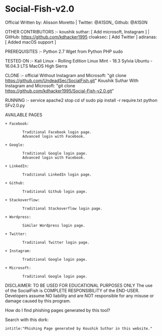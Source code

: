 # Social-Fish-v2.0

Official Written by: Alisson Moretto | Twitter: @A1S0N_ Github: @A1S0N


OTHER CONTRIBUTORS :-
	koushik suthar: [ Add microsoft, Instagram ] | GitHub: https://github.com/kdhacker1995
	cloaksec: [ Add Twitter ]
	adiranas: [ Added macOS support ]


PREREQUISITES :-
	Python 2.7
    	Wget from Python
    	PHP
    	sudo


TESTED ON :-
	Kali Linux - Rolling Edition
    	Linux Mint - 18.3 Sylvia
    	Ubuntu - 16.04.3 LTS
    	MacOS High Sierra

CLONE :-
	official Without Instagram and Microsoft:
		"git clone https://github.com/UndeadSec/SocialFish.git"
	Koushik Suthar With Instagram and Microsoft:
		"git clone https://github.com/kdhacker1995/Social-Fish-v2.0.git"


RUNNING :-
	service apache2 stop
	cd sf
	sudo pip install -r require.txt 
	python SFv2.0.py



AVAILABLE PAGES

	+ Facebook:

    		Traditional Facebook login page.
    		Advanced login with Facebook.

	+ Google:

    		Traditional Google login page.
    		Advanced login with Facebook.

	+ LinkedIn:

    		Traditional LinkedIn login page.

	+ Github:

    		Traditional Github login page.

	+ Stackoverflow:

    		Traditional Stackoverflow login page.

	+ Wordpress:

    		Similar Wordpress login page.

	+ Twitter:

    		Traditional Twitter login page.

	+ Instagram:

    		Traditional Google login page.

	+ Microsoft:

    		Traditional Google login page.



DISCLAIMER:
	TO BE USED FOR EDUCATIONAL PURPOSES ONLY
	The use of the SocialFish is COMPLETE RESPONSIBILITY of the END-USER. 
	Developers assume NO liability and are NOT responsible for any misuse or damage caused by this program.

 
How do I find phishing pages generated by this tool?

Search with this dork:

    intitle:"Phishing Page generated by Koushik Suthar in this website."
